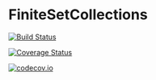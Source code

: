 # FiniteSetCollections

[![Build Status](https://travis-ci.org/sekunder/FiniteSetCollections.jl.svg?branch=master)](https://travis-ci.org/sekunder/FiniteSetCollections.jl)

[![Coverage Status](https://coveralls.io/repos/sekunder/FiniteSetCollections.jl/badge.svg?branch=master&service=github)](https://coveralls.io/github/sekunder/FiniteSetCollections.jl?branch=master)

[![codecov.io](http://codecov.io/github/sekunder/FiniteSetCollections.jl/coverage.svg?branch=master)](http://codecov.io/github/sekunder/FiniteSetCollections.jl?branch=master)
